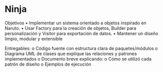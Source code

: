 # Ninja
Objetivos
• Implementar un sistema orientado a objetos inspirado en Naruto.
• Usar Factory para la creación de objetos, Builder para personalización y Visitor para
exportación de datos.
• Mantener un diseño limpio, modular y extensible

Entregables:
o Código fuente con estructura clara de paquetes/módulos
o Diagrama UML de clases que explique las relaciones y patrones implementados
o Documento breve explicando:
o Cómo se utilizó cada patrón de diseño
o Ejemplos de ejecución
